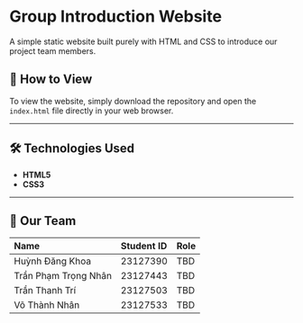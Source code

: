 # Group Introduction Website

A simple static website built purely with HTML and CSS to introduce our project
team members.

## 🚀 How to View

To view the website, simply download the repository and open the `index.html`
file directly in your web browser.

---

## 🛠️ Technologies Used

-   **HTML5**
-   **CSS3**

---

## 👥 Our Team

| Name                 | Student ID | Role |
| :------------------- | :--------- | :--- |
| Huỳnh Đăng Khoa      | 23127390   | TBD  |
| Trần Phạm Trọng Nhân | 23127443   | TBD  |
| Trần Thanh Trí       | 23127503   | TBD  |
| Võ Thành Nhân        | 23127533   | TBD  |
